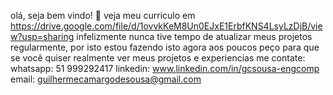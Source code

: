 olá, seja bem vindo! 👋
veja meu curriculo em https://drive.google.com/file/d/1ovvkKeM8Un0EJxE1ErbfKNS4LsyLzDjB/view?usp=sharing
infelizmente nunca tive tempo de atualizar meus projetos regularmente, por isto estou fazendo isto agora aos poucos
peço para que se você quiser realmente ver meus projetos e experiencias me contate:
whatsapp: 51 999292417
linkedin: www.linkedin.com/in/gcsousa-engcomp
email: guilhermecamargodesousa@gmail.com


<!--
**GCSousa/GCSousa** is a ✨ _special_ ✨ repository because its `README.md` (this file) appears on your GitHub profile.

Here are some ideas to get you started:

- 🔭 I’m currently working on ...
- 🌱 I’m currently learning ...
- 👯 I’m looking to collaborate on ...
- 🤔 I’m looking for help with ...
- 💬 Ask me about ...
- 📫 How to reach me: ...
- 😄 Pronouns: ...
- ⚡ Fun fact: ...
-->

